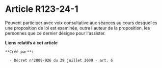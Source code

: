 # Article R123-24-1

Peuvent participer avec voix consultative aux séances au cours desquelles une proposition de loi est examinée, outre l'auteur
de la proposition, les personnes que ce dernier désigne pour l'assister.

**Liens relatifs à cet article**

	**Créé par**:

	  - Décret n°2009-926 du 29 juillet 2009 - art. 6
